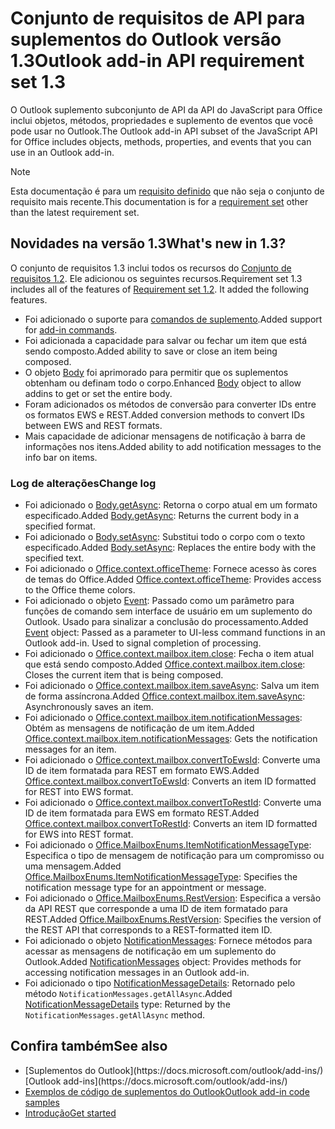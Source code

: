 # <a name="outlook-add-in-api-requirement-set-13"></a><span data-ttu-id="4b413-101">Conjunto de requisitos de API para suplementos do Outlook versão 1.3</span><span class="sxs-lookup"><span data-stu-id="4b413-101">Outlook add-in API requirement set 1.3</span></span>

<span data-ttu-id="4b413-102">O Outlook suplemento subconjunto de API da API do JavaScript para Office inclui objetos, métodos, propriedades e suplemento de eventos que você pode usar no Outlook.</span><span class="sxs-lookup"><span data-stu-id="4b413-102">The Outlook add-in API subset of the JavaScript API for Office includes objects, methods, properties, and events that you can use in an Outlook add-in.</span></span>

> [!NOTE]
> <span data-ttu-id="4b413-103">Esta documentação é para um [requisito definido](/javascript/office/requirement-sets/outlook-api-requirement-sets) que não seja o conjunto de requisito mais recente.</span><span class="sxs-lookup"><span data-stu-id="4b413-103">This documentation is for a [requirement set](/javascript/office/requirement-sets/outlook-api-requirement-sets) other than the latest requirement set.</span></span> 

## <a name="whats-new-in-13"></a><span data-ttu-id="4b413-104">Novidades na versão 1.3</span><span class="sxs-lookup"><span data-stu-id="4b413-104">What's new in 1.3?</span></span>

<span data-ttu-id="4b413-p101">O conjunto de requisitos 1.3 inclui todos os recursos do [Conjunto de requisitos 1.2](../requirement-set-1.2/outlook-requirement-set-1.2.md). Ele adicionou os seguintes recursos.</span><span class="sxs-lookup"><span data-stu-id="4b413-p101">Requirement set 1.3 includes all of the features of [Requirement set 1.2](../requirement-set-1.2/outlook-requirement-set-1.2.md). It added the following features.</span></span>

- <span data-ttu-id="4b413-107">Foi adicionado o suporte para [comandos de suplemento](https://docs.microsoft.com/outlook/add-ins/add-in-commands-for-outlook).</span><span class="sxs-lookup"><span data-stu-id="4b413-107">Added support for [add-in commands](https://docs.microsoft.com/outlook/add-ins/add-in-commands-for-outlook).</span></span>
- <span data-ttu-id="4b413-108">Foi adicionada a capacidade para salvar ou fechar um item que está sendo composto.</span><span class="sxs-lookup"><span data-stu-id="4b413-108">Added ability to save or close an item being composed.</span></span>
- <span data-ttu-id="4b413-109">O objeto [Body](/javascript/api/outlook_1_3/office.body) foi aprimorado para permitir que os suplementos obtenham ou definam todo o corpo.</span><span class="sxs-lookup"><span data-stu-id="4b413-109">Enhanced [Body](/javascript/api/outlook_1_3/office.body) object to allow addins to get or set the entire body.</span></span>
- <span data-ttu-id="4b413-110">Foram adicionados os métodos de conversão para converter IDs entre os formatos EWS e REST.</span><span class="sxs-lookup"><span data-stu-id="4b413-110">Added conversion methods to convert IDs between EWS and REST formats.</span></span>
- <span data-ttu-id="4b413-111">Mais capacidade de adicionar mensagens de notificação à barra de informações nos itens.</span><span class="sxs-lookup"><span data-stu-id="4b413-111">Added ability to add notification messages to the info bar on items.</span></span>

### <a name="change-log"></a><span data-ttu-id="4b413-112">Log de alterações</span><span class="sxs-lookup"><span data-stu-id="4b413-112">Change log</span></span>

- <span data-ttu-id="4b413-113">Foi adicionado o [Body.getAsync](/javascript/api/outlook_1_3/office.body#getasync-coerciontype--options--callback-): Retorna o corpo atual em um formato especificado.</span><span class="sxs-lookup"><span data-stu-id="4b413-113">Added [Body.getAsync](/javascript/api/outlook_1_3/office.body#getasync-coerciontype--options--callback-): Returns the current body in a specified format.</span></span>
- <span data-ttu-id="4b413-114">Foi adicionado o [Body.setAsync](/javascript/api/outlook_1_3/office.body#setasync-data--options--callback-): Substitui todo o corpo com o texto especificado.</span><span class="sxs-lookup"><span data-stu-id="4b413-114">Added [Body.setAsync](/javascript/api/outlook_1_3/office.body#setasync-data--options--callback-): Replaces the entire body with the specified text.</span></span>
- <span data-ttu-id="4b413-115">Foi adicionado o [Office.context.officeTheme](office.context.md#officetheme-object): Fornece acesso às cores de temas do Office.</span><span class="sxs-lookup"><span data-stu-id="4b413-115">Added [Office.context.officeTheme](office.context.md#officetheme-object): Provides access to the Office theme colors.</span></span>
- <span data-ttu-id="4b413-p102">Foi adicionado o objeto [Event](/javascript/api/office/office.addincommands.event): Passado como um parâmetro para funções de comando sem interface de usuário em um suplemento do Outlook. Usado para sinalizar a conclusão do processamento.</span><span class="sxs-lookup"><span data-stu-id="4b413-p102">Added [Event](/javascript/api/office/office.addincommands.event) object: Passed as a parameter to UI-less command functions in an Outlook add-in. Used to signal completion of processing.</span></span>
- <span data-ttu-id="4b413-118">Foi adicionado o [Office.context.mailbox.item.close](office.context.mailbox.item.md#close): Fecha o item atual que está sendo composto.</span><span class="sxs-lookup"><span data-stu-id="4b413-118">Added [Office.context.mailbox.item.close](office.context.mailbox.item.md#close): Closes the current item that is being composed.</span></span>
- <span data-ttu-id="4b413-119">Foi adicionado o [Office.context.mailbox.item.saveAsync](office.context.mailbox.item.md#saveasyncoptions-callback): Salva um item de forma assíncrona.</span><span class="sxs-lookup"><span data-stu-id="4b413-119">Added [Office.context.mailbox.item.saveAsync](office.context.mailbox.item.md#saveasyncoptions-callback): Asynchronously saves an item.</span></span>
- <span data-ttu-id="4b413-120">Foi adicionado o [Office.context.mailbox.item.notificationMessages](office.context.mailbox.item.md#notificationmessages-notificationmessagesjavascriptapioutlook13officenotificationmessages): Obtém as mensagens de notificação de um item.</span><span class="sxs-lookup"><span data-stu-id="4b413-120">Added [Office.context.mailbox.item.notificationMessages](office.context.mailbox.item.md#notificationmessages-notificationmessagesjavascriptapioutlook13officenotificationmessages): Gets the notification messages for an item.</span></span>
- <span data-ttu-id="4b413-121">Foi adicionado o [Office.context.mailbox.convertToEwsId](office.context.mailbox.md#converttoewsiditemid-restversion--string): Converte uma ID de item formatada para REST em formato EWS.</span><span class="sxs-lookup"><span data-stu-id="4b413-121">Added [Office.context.mailbox.convertToEwsId](office.context.mailbox.md#converttoewsiditemid-restversion--string): Converts an item ID formatted for REST into EWS format.</span></span>
- <span data-ttu-id="4b413-122">Foi adicionado o [Office.context.mailbox.convertToRestId](office.context.mailbox.md#converttorestiditemid-restversion--string): Converte uma ID de item formatada para EWS em formato REST.</span><span class="sxs-lookup"><span data-stu-id="4b413-122">Added [Office.context.mailbox.convertToRestId](office.context.mailbox.md#converttorestiditemid-restversion--string): Converts an item ID formatted for EWS into REST format.</span></span>
- <span data-ttu-id="4b413-123">Foi adicionado o [Office.MailboxEnums.ItemNotificationMessageType](/javascript/api/outlook_1_3/office.mailboxenums.itemnotificationmessagetype): Especifica o tipo de mensagem de notificação para um compromisso ou uma mensagem.</span><span class="sxs-lookup"><span data-stu-id="4b413-123">Added [Office.MailboxEnums.ItemNotificationMessageType](/javascript/api/outlook_1_3/office.mailboxenums.itemnotificationmessagetype): Specifies the notification message type for an appointment or message.</span></span>
- <span data-ttu-id="4b413-124">Foi adicionado o [Office.MailboxEnums.RestVersion](/javascript/api/outlook_1_3/office.mailboxenums.restversion): Especifica a versão da API REST que corresponde a uma ID de item formatado para REST.</span><span class="sxs-lookup"><span data-stu-id="4b413-124">Added [Office.MailboxEnums.RestVersion](/javascript/api/outlook_1_3/office.mailboxenums.restversion): Specifies the version of the REST API that corresponds to a REST-formatted item ID.</span></span>
- <span data-ttu-id="4b413-125">Foi adicionado o objeto [NotificationMessages](/javascript/api/outlook_1_3/office.notificationmessages): Fornece métodos para acessar as mensagens de notificação em um suplemento do Outlook.</span><span class="sxs-lookup"><span data-stu-id="4b413-125">Added [NotificationMessages](/javascript/api/outlook_1_3/office.notificationmessages) object: Provides methods for accessing notification messages in an Outlook add-in.</span></span>
- <span data-ttu-id="4b413-126">Foi adicionado o tipo [NotificationMessageDetails](/javascript/api/outlook_1_3/office.notificationmessagedetails): Retornado pelo método `NotificationMessages.getAllAsync`.</span><span class="sxs-lookup"><span data-stu-id="4b413-126">Added [NotificationMessageDetails](/javascript/api/outlook_1_3/office.notificationmessagedetails) type: Returned by the `NotificationMessages.getAllAsync` method.</span></span>

## <a name="see-also"></a><span data-ttu-id="4b413-127">Confira também</span><span class="sxs-lookup"><span data-stu-id="4b413-127">See also</span></span>

- <span data-ttu-id="4b413-128">
  [Suplementos do Outlook](https://docs.microsoft.com/outlook/add-ins/)</span><span class="sxs-lookup"><span data-stu-id="4b413-128">[Outlook add-ins](https://docs.microsoft.com/outlook/add-ins/)</span></span>
- [<span data-ttu-id="4b413-129">Exemplos de código de suplementos do Outlook</span><span class="sxs-lookup"><span data-stu-id="4b413-129">Outlook add-in code samples</span></span>](https://developer.microsoft.com/outlook/gallery/?filterBy=Outlook,Samples,Add-ins)
- [<span data-ttu-id="4b413-130">Introdução</span><span class="sxs-lookup"><span data-stu-id="4b413-130">Get started</span></span>](https://docs.microsoft.com/outlook/add-ins/quick-start)